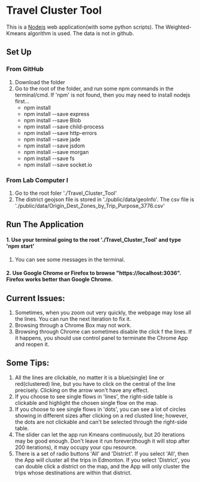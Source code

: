 # Travel Cluster Tool


This is a [Nodejs](https://docs.npmjs.com/getting-started/installing-node)
web application(with some python scripts). The Weighted-Kmeans algorithm is used. The data is not in github.

## Set Up

### From GitHub
1. Download the folder
2. Go to the root of the folder, and run some npm commands in the terminal/cmd. If 'npm' is not found, then you may need to install nodejs first...
    * npm install
    * npm install --save express
    * npm install --save Blob
    * npm install --save child-process
    * npm install --save http-errors
    * npm install --save jade
    * npm install --save jsdom
    * npm install --save morgan
    * npm install --save fs
    * npm install --save socket.io
   
### From Lab Computer I
1. Go to the root foler './Travel_Cluster_Tool'
2. The district geojson file is stored in './public/data/geoInfo'. The csv file is './public/data/Origin_Dest_Zones_by_Trip_Purpose_3776.csv'

## Run The Application
#### 1. Use your terminal going to the root './Travel_Cluster_Tool' and type 'npm start'
1. You can see some messages in the terminal.

#### 2. Use Google Chrome or Firefox to browse "https://localhost:3036". Firefox works better than Google Chrome. 

## Current Issues:

1. Sometimes, when you zoom out very quickly, the webpage may lose all the lines. You can run the next iteration to fix it.
2. Browsing through a Chrome Box may not work. 
3. Browsing through Chrome can sometimes disable the click f the lines. If it happens, you should use control panel to terminate the Chrome App and reopen it.

## Some Tips:

1. All the lines are clickable, no matter it is a blue(single) line or red(clustered) line, but you have to click on the central of the line precisely. Clicking on the arrow won't have any effect.
2. If you choose to see single flows in 'lines', the right-side table is clickable and highlight the chosen single flow on the map.
3. If you choose to see single flows in 'dots', you can see a lot of circles showing in different sizes after clicking on a red clusted line; however, the dots are not clickable and can't be selected through the right-side table.
4. The slider can let the app run Kmeans continuously, but 20 iterations may be good enough. Don't leave it run forever(though it will stop after 200 iterations), it may occupy your cpu resource.
5. There is a set of radio buttons 'All' and 'District'. If you select 'All', then the App will cluster all the trips in Edmonton. If you select 'District', you can double click a district on the map, and the App will only cluster the trips whose destinations are within that district.
